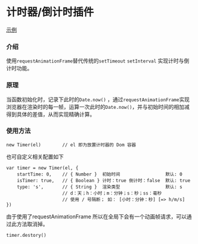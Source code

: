 # 计时器/倒计时插件

[示例]()

### 介绍

使用`requestAnimationFrame`替代传统的`setTimeout` `setInterval` 实现计时与倒计时功能。

### 原理

当函数初始化时，记录下此时的`Date.now()` ，通过`requestAnimationFrame`实现浏览器在渲染时的每一帧，运算一次此时的`Date.now()`，并与初始时间的相加减得到具体的差值，从而实现精确计算。

### 使用方法

```
new Timer(el)        // el 即为放置计时器的 Dom 容器
```

也可自定义相关配置如下

```
var timer = new Timer(el, {
    startTime: 0,    // { Number }  初始时间                 默认: 0
    isTimer: true,   // { Boolean } 计时：true 倒计时：false  默认: true
    type: 's',       // { String }  渲染类型                 默认: s     
                     // d：天；h：小时；m：分钟；s：秒；ss：毫秒
                     // 使用 / 号隔断； 如： [小时：分钟：秒] [=> h/m/s]
})
```



由于使用了requestAnimationFrame 所以在全局下会有一个动画帧请求，可以通过此方法取消掉。

```
timer.destory()   
```


